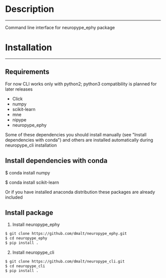 # Description
---------------

Command line interface for neuropype_ephy package

# Installation
---------------
## Requirements
For now CLI works only with python2; python3 compatibility is planned for later releases

* Click
* numpy
* scikit-learn
* mne
* nipype
* neuropype_ephy

Some of these dependencies you should install manually (see "Install dependencies 
with conda") and others are installed automatically during neuropype_cli installation

## Install dependencies with conda

$ conda install numpy

$ conda install scikit-learn

Or if you have installed anaconda distribution these packages are already included 

## Install package
1. Install neuropype_ephy
```bash
$ git clone https://github.com/dmalt/neuropype_ephy.git
$ cd neuropype_ephy
$ pip install .
```
2. Install neuropype_cli
```bash
$ git clone https://github.com/dmalt/neuropype_cli.git
$ cd neuropype_cli
$ pip install .
```
